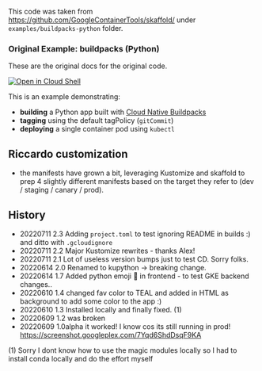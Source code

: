 This code was taken from https://github.com/GoogleContainerTools/skaffold/
under `examples/buildpacks-python` folder.

### Original Example: buildpacks (Python)

These are the original docs for the original code.

[![Open in Cloud Shell](https://gstatic.com/cloudssh/images/open-btn.svg)](https://ssh.cloud.google.com/cloudshell/editor?cloudshell_git_repo=https://github.com/GoogleContainerTools/skaffold&cloudshell_open_in_editor=README.md&cloudshell_workspace=examples/buildpacks-python)

This is an example demonstrating:

* **building** a Python app built with [Cloud Native Buildpacks](https://buildpacks.io/)
* **tagging** using the default tagPolicy (`gitCommit`)
* **deploying** a single container pod using `kubectl`

## Riccardo customization

* the manifests have grown a bit, leveraging Kustomize and skaffold to prep 4 slightly different manifests
  based on the target they refer to (dev / staging / canary / prod). 

## History

* 20220711 2.3 Adding `project.toml` to test ignoring README in builds :) and ditto with `.gcloudignore`
* 20220711 2.2 Major Kustomize rewrites - thanks Alex! 
* 20220711 2.1 Lot of useless version bumps just to test CD. Sorry folks.
* 20220614 2.0 Renamed to kupython -> breaking change.
* 20220614 1.7 Added python emoji 🐍 in frontend - to test GKE backend changes..
* 20220610 1.4 changed fav color to TEAL and added in HTML as background to add some color to the app :) 
* 20220610 1.3 Installed locally and finally fixed. (1) 
* 20220609 1.2 was broken
* 20220609 1.0alpha it worked! I know cos its still running in prod! https://screenshot.googleplex.com/7Yqd6ShdDsqF9KA

(1) Sorry I dont know how to use the magic modules locally so I had to install conda locally and do the effort myself 



